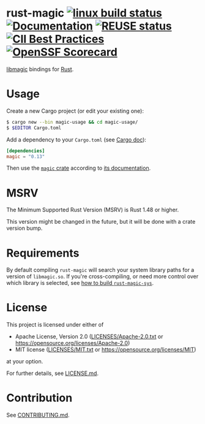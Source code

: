 rust-magic [![linux build status](https://github.com/robo9k/rust-magic/actions/workflows/linux.yml/badge.svg)](https://github.com/robo9k/rust-magic/actions/workflows/linux.yml) [![Documentation](https://docs.rs/magic/badge.svg)](https://docs.rs/magic) [![REUSE status](https://api.reuse.software/badge/github.com/robo9k/rust-magic)](https://api.reuse.software/info/github.com/robo9k/rust-magic) [![CII Best Practices](https://bestpractices.coreinfrastructure.org/projects/5709/badge)](https://bestpractices.coreinfrastructure.org/projects/5709) [![OpenSSF Scorecard](https://api.securityscorecards.dev/projects/github.com/robo9k/rust-magic/badge)](https://api.securityscorecards.dev/projects/github.com/robo9k/rust-magic) 
==========
[libmagic](https://www.darwinsys.com/file/) bindings for [Rust](https://www.rust-lang.org/).


# Usage

Create a new Cargo project (or edit your existing one):

```sh
$ cargo new --bin magic-usage && cd magic-usage/
$ $EDITOR Cargo.toml
```

Add a dependency to your `Cargo.toml` (see [Cargo doc](https://doc.rust-lang.org/cargo/reference/specifying-dependencies.html#specifying-dependencies-from-cratesio)):

```toml
[dependencies]
magic = "0.13"
```

Then use the [`magic` crate](https://crates.io/crates/magic) according to [its documentation](https://docs.rs/magic/#usage-example).

# MSRV

The Minimum Supported Rust Version (MSRV) is Rust 1.48 or higher.

This version might be changed in the future, but it will be done with a crate version bump.

# Requirements

By default compiling `rust-magic` will search your system library paths for a version of `libmagic.so`. If you're cross-compiling, or need more control over which library is selected, see [how to build `rust-magic-sys`](https://github.com/robo9k/rust-magic-sys#building).

# License

This project is licensed under either of
 * Apache License, Version 2.0
 ([LICENSES/Apache-2.0.txt](LICENSES/Apache-2.0.txt) or https://opensource.org/licenses/Apache-2.0)
 * MIT license
 ([LICENSES/MIT.txt](LICENSES/MIT.txt) or https://opensource.org/licenses/MIT)

at your option.

For further details, see [LICENSE.md](LICENSE.md).

# Contribution

See [CONTRIBUTING.md](CONTRIBUTING.md).
